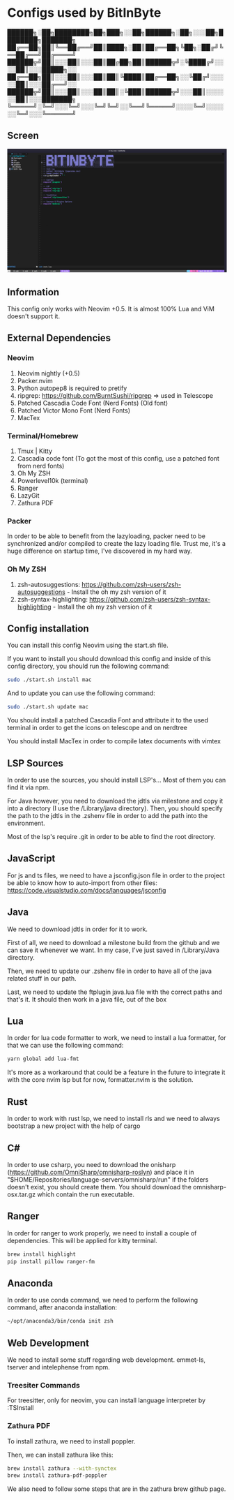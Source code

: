 # Configs used by BitInByte

██████╗░██╗████████╗██╗███╗░░██╗██████╗░██╗░░░██╗████████╗███████╗
██╔══██╗██║╚══██╔══╝██║████╗░██║██╔══██╗╚██╗░██╔╝╚══██╔══╝██╔════╝
██████╦╝██║░░░██║░░░██║██╔██╗██║██████╦╝░╚████╔╝░░░░██║░░░█████╗░░
██╔══██╗██║░░░██║░░░██║██║╚████║██╔══██╗░░╚██╔╝░░░░░██║░░░██╔══╝░░
██████╦╝██║░░░██║░░░██║██║░╚███║██████╦╝░░░██║░░░░░░██║░░░███████╗
╚═════╝░╚═╝░░░╚═╝░░░╚═╝╚═╝░░╚══╝╚═════╝░░░░╚═╝░░░░░░╚═╝░░░╚══════╝

## Screen

![BitInByte IDE](workflow.png)

## Information

This config only works with Neovim +0.5. It is almost 100% Lua and ViM doesn't support it.

## External Dependencies

### Neovim

1. Neovim nightly (+0.5)
2. Packer.nvim
3. Python autopep8 is required to pretify
4. ripgrep: https://github.com/BurntSushi/ripgrep => used in Telescope
5. Patched Cascadia Code Font (Nerd Fonts) (Old font)
5. Patched Victor Mono Font (Nerd Fonts)
6. MacTex

### Terminal/Homebrew

1. Tmux | Kitty
2. Cascadia code font (To got the most of this config, use a patched font from nerd fonts)
3. Oh My ZSH
4. Powerlevel10k (terminal)
5. Ranger
6. LazyGit
7. Zathura PDF

### Packer
In order to be able to benefit from the lazyloading, packer need to be synchronized and/or compiled to create the lazy loading file. Trust me, it's a huge difference on startup time, I've discovered in my hard way.

### Oh My ZSH

1. zsh-autosuggestions: https://github.com/zsh-users/zsh-autosuggestions - Install the oh my zsh version of it
2. zsh-syntax-highlighting: https://github.com/zsh-users/zsh-syntax-highlighting - Install the oh my zsh version of it

## Config installation

You can install this config Neovim using the start.sh file.

If you want to install you should download this config and inside of this config directory, you should run the following command:

```zsh
sudo ./start.sh install mac
```

And to update you can use the following command:
```zsh
sudo ./start.sh update mac
```

You should install a patched Cascadia Font and attribute it to the used terminal in order to get the icons on telescope and on nerdtree

You should install MacTex in order to compile latex documents with vimtex

## LSP Sources

In order to use the sources, you should install LSP's... Most of them you can find it via npm.

For Java however, you need to download the jdtls via milestone and copy it into a directory (I use the /Library/java directory).
Then, you should specify the path to the jdtls in the .zshenv file in order to add the path into the environment.

Most of the lsp's require .git in order to be able to find the root directory.

## JavaScript

For js and ts files, we need to have a jsconfig.json file in order to the project be able to know how to auto-import from other files: https://code.visualstudio.com/docs/languages/jsconfig

## Java

We need to download jdtls in order for it to work.

First of all, we need to download a milestone build from the github and we can save it whenever we want. In my case, I've just saved in /Library/Java directory.

Then, we need to update our .zshenv file in order to have all of the java related stuff in our path.

Last, we need to update the ftplugin java.lua file with the correct paths and that's it. It should then work in a java file, out of the box

## Lua

In order for lua code formatter to work, we need to install a lua formatter, for that we can use the following command: 

```zsh
yarn global add lua-fmt
```

It's more as a workaround that could be a feature in the future to integrate it with the core nvim lsp but for now, formatter.nvim is the solution.

## Rust
In order to work with rust lsp, we need to install rls and we need to always bootstrap a new project with the help of cargo

## C#

In order to use csharp, you need to download the onisharp (https://github.com/OmniSharp/omnisharp-roslyn) and place it in "$HOME/Repositories/language-servers/omnisharp/run" if the folders doesn't exist, you should create them. You should download the omnisharp-osx.tar.gz which contain the run executable.

## Ranger

In order for ranger to work properly, we need to install a couple of dependencies. This will be applied for kitty terminal.
```zsh
brew install highlight
pip install pillow ranger-fm
```

## Anaconda

In order to use conda command, we need to perform the following command, after anaconda installation:
```zsh
~/opt/anaconda3/bin/conda init zsh
```
## Web Development
We need to install some stuff regarding web development. emmet-ls, tserver and intelephense from npm.

### Treesiter Commands

For treesitter, only for neovim, you can install language interpreter by :TSInstall <language>

### Zathura PDF

To install zathura, we need to install poppler.

Then, we can install zathura like this:
```zsh
brew install zathura --with-synctex
brew install zathura-pdf-poppler
```

We also need to follow some steps that are in the zathura brew github page.



<!-- To install zathura, we need to install the meson: -->
<!-- ```Python -->
<!-- pip3 install meson -->
<!-- ``` -->
<!---->
<!-- We also need to install popler, we can install it from the homebrew. -->
<!---->
<!-- Then, we need to install girara, zathura and zathura-pdf-popler. We only need to follow the steps on the website. -->
<!---->
<!-- Then, we need to download Zathura and build it with meson and ninja. -->
